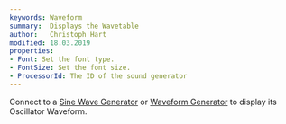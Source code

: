 ```yaml
---
keywords: Waveform
summary:  Displays the Wavetable 
author:   Christoph Hart
modified: 18.03.2019
properties:
- Font: Set the font type.
- FontSize: Set the font size. 
- ProcessorId: The ID of the sound generator
---
```


Connect to a [Sine Wave Generator](/hise-modules/sound-generators/list/sinesynth) or [Waveform Generator](/hise-modules/sound-generators/list/wavesynth) to display its Oscillator Waveform.


